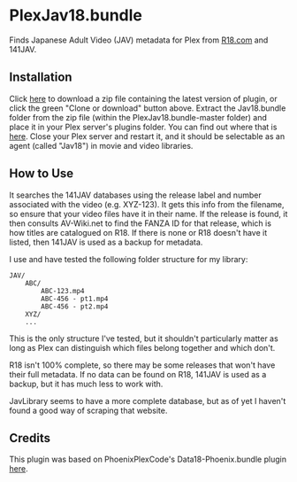 # PlexJav18.bundle

Finds Japanese Adult Video (JAV) metadata for Plex from [R18.com](https://www.r18.com/) and 141JAV. 

## Installation
Click [here](https://github.com/alxpnt2/PlexJav18.bundle/archive/master.zip) to download a zip file containing the latest version of plugin, or click the green "Clone or download" button above. Extract the Jav18.bundle folder from the zip file (within the PlexJav18.bundle-master folder) and place it in your Plex server's plugins folder. You can find out where that is [here](https://support.plex.tv/articles/201106098-how-do-i-find-the-plug-ins-folder/). Close your Plex server and restart it, and it should be selectable as an agent (called "Jav18") in movie and video libraries.

## How to Use
It searches the 141JAV databases using the release label and number associated with the video (e.g. XYZ-123). It gets this info from the filename, so ensure that your video files have it in their name. If the release is found, it then consults AV-Wiki.net to find the FANZA ID for that release, which is how titles are catalogued on R18. If there is none or R18 doesn't have it listed, then 141JAV is used as a backup for metadata.

I use and have tested the following folder structure for my library:

```
JAV/
    ABC/
        ABC-123.mp4
        ABC-456 - pt1.mp4
        ABC-456 - pt2.mp4
    XYZ/
    ...
```

This is the only structure I've tested, but it shouldn't particularly matter as long as Plex can distinguish which files belong together and which don't.

R18 isn't 100% complete, so there may be some releases that won't have their full metadata. If no data can be found on R18, 141JAV is used as a backup, but it has much less to work with. 

JavLibrary seems to have a more complete database, but as of yet I haven't found a good way of scraping that website.

## Credits
This plugin was based on PhoenixPlexCode's Data18-Phoenix.bundle plugin [here](https://github.com/PhoenixPlexCode/Data18-Phoenix.bundle).
